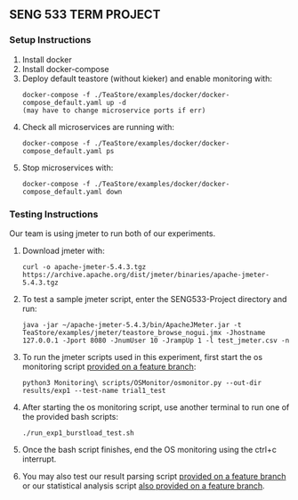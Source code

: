 ## SENG 533 TERM PROJECT

### Setup Instructions
1. Install docker
2. Install docker-compose
3. Deploy default teastore (without kieker) and enable monitoring with:
    ```
    docker-compose -f ./TeaStore/examples/docker/docker-compose_default.yaml up -d
    (may have to change microservice ports if err)
    ```
4. Check all microservices are running with:
    ```
    docker-compose -f ./TeaStore/examples/docker/docker-compose_default.yaml ps
    ```
5. Stop microservices with:
    ```
    docker-compose -f ./TeaStore/examples/docker/docker-compose_default.yaml down
    ```


### Testing Instructions
Our team is using jmeter to run both of our experiments.
1. Download jmeter with:
    ```
    curl -o apache-jmeter-5.4.3.tgz https://archive.apache.org/dist/jmeter/binaries/apache-jmeter-5.4.3.tgz
    ```
2. To test a sample jmeter script, enter the SENG533-Project directory and run:
    ```
    java -jar ~/apache-jmeter-5.4.3/bin/ApacheJMeter.jar -t TeaStore/examples/jmeter/teastore_browse_nogui.jmx -Jhostname 127.0.0.1 -Jport 8080 -JnumUser 10 -JrampUp 1 -l test_jmeter.csv -n
    ```
3. To run the jmeter scripts used in this experiment, first start the os monitoring script [provided on a feature branch](https://github.com/asma21976/SENG533-Project/tree/301c9a233094d88d0ba5dafc3ff6a852891b4c1f/Monitoring%20scripts/OSMonitor):
    ```
    python3 Monitoring\ scripts/OSMonitor/osmonitor.py --out-dir results/exp1 --test-name trial1_test
    ```

4. After starting the os monitoring script, use another terminal to run one of the provided bash scripts:
    ```
    ./run_exp1_burstload_test.sh
    ```

5. Once the bash script finishes, end the OS monitoring using the ctrl+c interrupt.

6. You may also test our result parsing script [provided on a feature branch](https://github.com/asma21976/SENG533-Project/tree/301c9a233094d88d0ba5dafc3ff6a852891b4c1f/Monitoring%20scripts/ResultsParser) or our statistical analysis script [also provided on a feature branch](https://github.com/asma21976/SENG533-Project/tree/301c9a233094d88d0ba5dafc3ff6a852891b4c1f/Monitoring%20scripts/StatisticalAnalysis).
